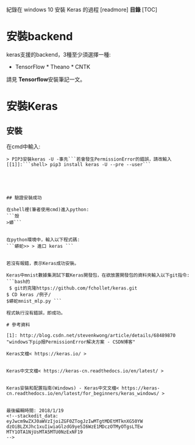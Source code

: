 紀錄在 windows 10 安裝 Keras 的過程
[readmore]
**目錄**
[TOC]
# 安裝backend

keras支援的backend，3種至少須選擇一種:

* TensorFlow * Theano * CNTK



請見 **Tensorflow**安裝筆記一文。

# 安裝Keras

## 安裝

在cmd中輸入:
```殼
> PIP3安裝keras -U -事先```若會發生PermissionError的錯誤，請改輸入[[1]]:```shell> pip3 install keras -U --pre --user```





## 驗證安裝成功

在shell裡(筆者使用cmd)進入python:
```殼
>蟒```


在python環境中，輸入以下程式碼:
```蟒蛇>> > 進口 keras ```


若沒有報錯，表示Keras成功安裝。

Keras中mnist數據集測試下載Keras開發包，在欲放置開發包的資料夾輸入以下git指令:
```bash的
 $ git的克隆https://github.com/fchollet/keras.git 
$ CD keras /例子/ 
$蟒蛇mnist_mlp.py ```

程式執行沒有錯誤，即成功。

# 參考資料

[1]: http://blog.csdn.net/stevenkwong/article/details/68489870  "windows下pip报PermissionError解决方案 - CSDN博客"

Keras文檔< https://keras.io/ >


Keras中文文檔< https://keras-cn.readthedocs.io/en/latest/ >


Keras安裝和配置指南(Windows) - Keras中文文檔< https://keras-cn.readthedocs.io/en/latest/for_beginners/keras_windows/ >


最後編輯時間: 2018/1/19
<!--stackedit_data:
eyJwcm9wZXJ0aWVzIjoiZGF0ZTogJzIwMTgtMDEtMTknXG50YW
dzOiBLZXJhc1xuIiwiaGlzdG9yeSI6WzE1MDczOTMyOTgsLTEw
MTY1OTA1NjUsMTA5MTU0NzExNF19
-->